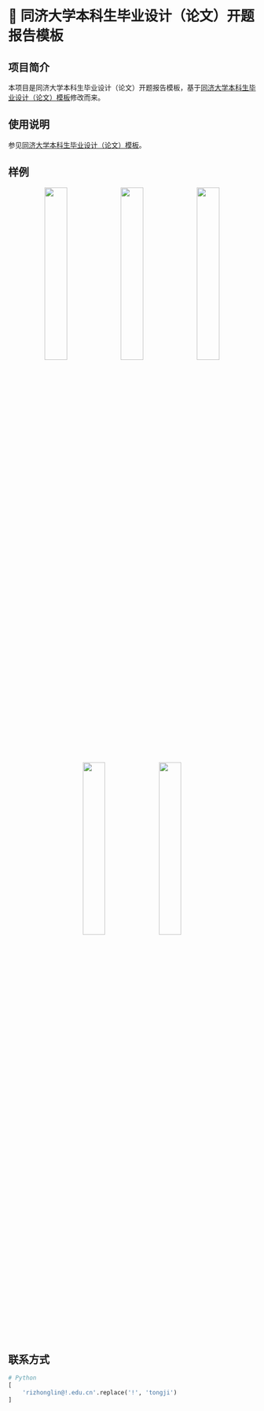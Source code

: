 # :page_facing_up: 同济大学本科生毕业设计（论文）开题报告模板

## 项目简介

本项目是同济大学本科生毕业设计（论文）开题报告模板，基于[同济大学本科生毕业设计（论文）模板](https://github.com/TJ-CSCCG/tongji-undergrad-thesis)修改而来。

## 使用说明

参见[同济大学本科生毕业设计（论文）模板](https://github.com/TJ-CSCCG/tongji-undergrad-thesis)。

## 样例

<p align="center">
      <img src="https://media.githubusercontent.com/media/TJ-CSCCG/TJCS-Images/tongji-undergrad-thesis-proposal/preview/main-1.png" width="30%">
      <img src="https://media.githubusercontent.com/media/TJ-CSCCG/TJCS-Images/tongji-undergrad-thesis-proposal/preview/main-2.png" width="30%">
      <img src="https://media.githubusercontent.com/media/TJ-CSCCG/TJCS-Images/tongji-undergrad-thesis-proposal/preview/main-3.png" width="30%">
      <img src="https://media.githubusercontent.com/media/TJ-CSCCG/TJCS-Images/tongji-undergrad-thesis-proposal/preview/main-4.png" width="30%">
      <img src="https://media.githubusercontent.com/media/TJ-CSCCG/TJCS-Images/tongji-undergrad-thesis-proposal/preview/main-5.png" width="30%">
</p>

## 联系方式

```python
# Python
[
    'rizhonglin@!.edu.cn'.replace('!', 'tongji')
]
```
